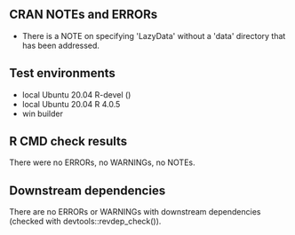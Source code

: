 ## CRAN NOTEs and ERRORs
* There is a NOTE on specifying 'LazyData' without a 'data' directory that has been addressed.

## Test environments
* local Ubuntu 20.04 R-devel ()
* local Ubuntu 20.04 R 4.0.5
* win builder

## R CMD check results
There were no ERRORs, no WARNINGs, no NOTEs.

## Downstream dependencies
There are no ERRORs or WARNINGs with downstream dependencies (checked with devtools::revdep_check()).
